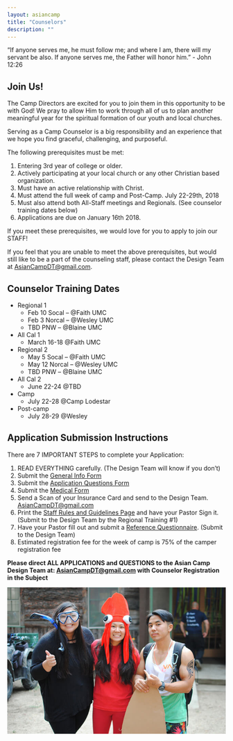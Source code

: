 ```yaml
---
layout: asiancamp
title: "Counselors"
description: ""
---
```


<div class="well">
“If anyone serves me, he must follow me; and where I am, there will my servant be also. If anyone serves me, the Father will honor him.” - John 12:26
</div>

## Join Us!

The Camp Directors are excited for you to join them in this opportunity to be with God! We pray to allow Him to work through all of us to plan another meaningful year for the spiritual formation of our youth and local churches.

Serving as a Camp Counselor is a big responsibility and an experience that we hope you find graceful, challenging, and purposeful.

The following prerequisites must be met:

1. Entering 3rd year of college or older.
1. Actively participating at your local church or any other Christian based organization.
1. Must have an active relationship with Christ.
1. Must attend the full week of camp and Post-Camp. July 22-29th, 2018
1. Must also attend both All-Staff meetings and Regionals. (See counselor training dates below)
1. Applications are due on January 16th 2018.

If you meet these prerequisites, we would love for you to apply to join our STAFF!

If you feel that you are unable to meet the above prerequisites, but would still like to be a part of the counseling staff, please contact the Design Team at [AsianCampDT@gmail.com](mailto:AsianCampDT@gmail.com).

## Counselor Training Dates

* Regional 1
  * Feb 10 Socal – @Faith UMC
  * Feb 3 Norcal – @Wesley UMC
  * TBD PNW – @Blaine UMC
* All Cal 1
  * March 16-18 @Faith UMC
* Regional 2
  * May 5 Socal – @Faith UMC
  * May 12 Norcal – @Wesley UMC
  * TBD PNW – @Blaine UMC
* All Cal 2
  * June 22-24 @TBD
* Camp
  * July 22-28 @Camp Lodestar
* Post-camp
  * July 28-29 @Wesley

## Application Submission Instructions
There are 7 IMPORTANT STEPS to complete your Application:

1. READ EVERYTHING carefully. (The Design Team will know if you don’t)
1. Submit the <a href="https://goo.gl/forms/YItH46Z00wqlkvDg2" target="_blank">General Info Form</a>
1. Submit the <a href="https://goo.gl/forms/TixhnEC949XZ1PaO2" target="_blank">Application Questions Form</a>
1. Submit the <a href="https://goo.gl/forms/R9kBA3IYtDjmI1f12" target="_blank">Medical Form</a>
1. Send a Scan of your Insurance Card and send to the Design Team. [AsianCampDT@gmail.com](mailto:AsianCampDT@gmail.com)
1. Print the <a href="https://drive.google.com/file/d/0B_GJLCz6DMvyWlZIZC0zcGNRNDg/view" target="_blank">Staff Rules and Guidelines Page</a> and have your Pastor Sign it. (Submit to the Design Team by the Regional Training #1)
1. Have your Pastor fill out and submit a  <a href="https://drive.google.com/file/d/1_pBNZrXw8IxOYQM10pfIcD9_o9bzryZ0/view?usp=sharing" target="_blank">Reference Questionnaire</a>. (Submit to the Design Team)
1. Estimated registration fee for the week of camp is 75% of the camper registration fee 

**Please direct ALL APPLICATIONS and QUESTIONS to the Asian Camp Design Team at: [AsianCampDT@gmail.com](mailto:AsianCampDT@gmail.com) with Counselor Registration in the Subject**

<img class="img-rounded" src="/assets/img/asiancamp/Counselors.jpg">

